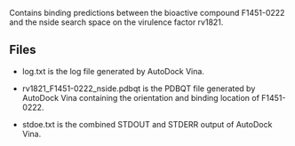Contains binding predictions between the bioactive compound F1451-0222 and the nside search space on the virulence factor rv1821.

## Files

- log.txt is the log file generated by AutoDock Vina.

- rv1821_F1451-0222_nside.pdbqt is the PDBQT file generated by AutoDock Vina containing the orientation and binding location of F1451-0222.

- stdoe.txt is the combined STDOUT and STDERR output of AutoDock Vina.

